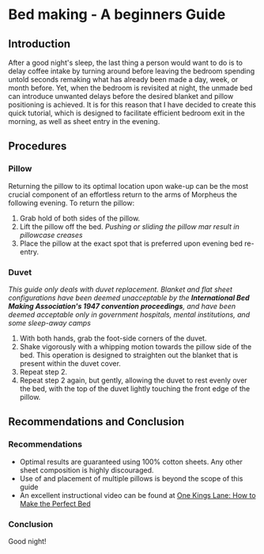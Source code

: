 # Bed making - A beginners Guide
## Introduction
After a good night's sleep, the last thing a person would want to do is to delay coffee intake by turning around before leaving the bedroom spending untold seconds remaking what has already been made a day, week, or month before. Yet, when the bedroom is revisited at night, the unmade bed can introduce unwanted delays before the desired blanket and pillow positioning is achieved. It is for this reason that I have decided to create this quick tutorial, which is designed to facilitate efficient bedroom exit in the morning, as well as sheet entry in the evening.
## Procedures
### Pillow
Returning the pillow to its optimal location upon wake-up can be the most crucial component of an effortless return to the arms of Morpheus the following evening. To return the pillow:
1. Grab hold of both sides of the pillow. 
2. Lift the pillow off the bed. 
	*Pushing or sliding the pillow mar result in pillowcase creases* 
3. Place the pillow at the exact spot that is preferred upon evening bed re-entry. 
### Duvet
*This guide only deals with duvet replacement. Blanket and flat sheet configurations have been deemed unacceptable by the **International Bed Making Association's 1947 convention proceedings**, and have been deemed acceptable only in government hospitals, mental institutions, and some sleep-away camps*
1. With both hands, grab the foot-side corners of the duvet. 
2. Shake vigorously with a whipping motion towards the pillow side of the bed. This operation is designed to straighten out the blanket that is present within the duvet cover. 
3. Repeat step 2. 
4. Repeat step 2 again, but gently, allowing the duvet to rest evenly over the bed, with the top of the duvet lightly touching the front edge of the pillow. 
## Recommendations and Conclusion
### Recommendations
* Optimal results are guaranteed using 100% cotton sheets. Any other sheet composition is highly discouraged.
* Use of and placement of multiple pillows is beyond the scope of this guide
* An excellent instructional video can be found at [One Kings Lane: How to Make the Perfect Bed](https://www.youtube.com/watch?v=h8jIxuO2APE)
### Conclusion
Good night!
